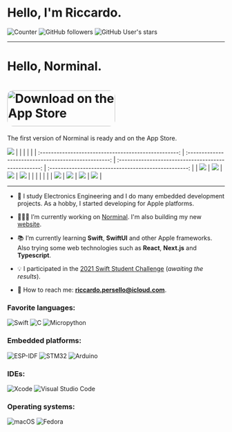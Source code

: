 # Hello, I'm Riccardo.
![Counter](https://shields-io-visitor-counter.herokuapp.com/badge?page=persello.persello&label=Profile%20Views&labelColor=000000&logo=GitHub&logoColor=FFFFFF&color=1D70B8&style=for-the-badge)
![GitHub followers](https://img.shields.io/github/followers/persello?color=1D70B8&labelColor=000000&logo=github&style=for-the-badge)
![GitHub User's stars](https://img.shields.io/github/stars/persello?affiliations=OWNER&color=1D70B8&labelColor=000000&logo=github&style=for-the-badge)

---

# Hello, Norminal.
# <a href="https://apps.apple.com/us/app/norminal/id1540171547?itsct=apps_box_badge&amp;itscg=30200" style="display: inline-block; overflow: hidden; border-top-left-radius: 13px; border-top-right-radius: 13px; border-bottom-right-radius: 13px; border-bottom-left-radius: 13px; width: 250px; height: 83px;"><img src="https://tools.applemediaservices.com/api/badges/download-on-the-app-store/black/en-us?size=250x83&amp;releaseDate=1621814400&h=246ab0e90ce211ebd0361af4b0f3aed8" alt="Download on the App Store" style="border-top-left-radius: 13px; border-top-right-radius: 13px; border-bottom-right-radius: 13px; border-bottom-left-radius: 13px; width: 250px; height: 83px;"></a>

The first version of Norminal is ready and on the App Store.

![](https://github.com/persello/norminal/blob/main/Resources/Screenshots/iPad/App%20Store/01.png)
|                                                      |                                                      |                                                      |                                                      |
| :--------------------------------------------------: | :--------------------------------------------------: | :--------------------------------------------------: | :--------------------------------------------------: |
| ![](https://github.com/persello/norminal/blob/main/Resources/Screenshots/iPhone/App%20Store/11.png) | ![](https://github.com/persello/norminal/blob/main/Resources/Screenshots/iPhone/App%20Store/12.png) | ![](https://github.com/persello/norminal/blob/main/Resources/Screenshots/iPhone/App%20Store/13.png) | ![](https://github.com/persello/norminal/blob/main/Resources/Screenshots/iPhone/App%20Store/14.png) |
|                                                      |                                                      |                                                      |                                                      |
| ![](https://github.com/persello/norminal/blob/main/Resources/Screenshots/iPhone/App%20Store/15.png) | ![](https://github.com/persello/norminal/blob/main/Resources/Screenshots/iPhone/App%20Store/16.png) | ![](https://github.com/persello/norminal/blob/main/Resources/Screenshots/iPhone/App%20Store/17.png) | ![](https://github.com/persello/norminal/blob/main/Resources/Screenshots/iPhone/App%20Store/18.png) |

---

- 🔋 I study Electronics Engineering and I do many embedded development projects. As a hobby, I started developing for Apple platforms.
- 🧑🏻‍💻 I’m currently working on [Norminal](https://github.com/persello/norminal). I'm also building my new [website](https://persello.tk).

- 📚 I’m currently learning **Swift**, **SwiftUI** and other Apple frameworks. Also trying some web technologies such as **React**, **Next.js** and **Typescript**.

- 💡 I participated in the [2021 Swift Student Challenge](https://github.com/persello/ssc21) (*awaiting the results*).

- 📨 How to reach me: **riccardo.persello@icloud.com**.

### Favorite languages:

![Swift](https://img.shields.io/badge/-Swift-FA7343?style=for-the-badge&logo=swift&logoColor=white)
![C](https://img.shields.io/badge/-C-00599C?style=for-the-badge&logo=c&logoColor=white)
![Micropython](https://img.shields.io/badge/-Micropython-3776AB?style=for-the-badge&logo=python&logoColor=white)

### Embedded platforms:

![ESP-IDF](https://img.shields.io/badge/-Espressif%20IDF-E7352C?style=for-the-badge&logo=espressif&logoColor=white)
![STM32](https://img.shields.io/badge/-STM32-03234B?style=for-the-badge&logo=stmicroelectronics&logoColor=white)
![Arduino](https://img.shields.io/badge/-Arduino-00979D?style=for-the-badge&logo=arduino&logoColor=white)

### IDEs:

![Xcode](https://img.shields.io/badge/-Xcode-147EFB?style=for-the-badge&logo=xcode&logoColor=white)
![Visual Studio Code](https://img.shields.io/badge/-VS%20Code-007ACC?style=for-the-badge&logo=visual%20studio%20code&logoColor=white)

### Operating systems:

![macOS](https://img.shields.io/badge/-macOS-000000?style=for-the-badge&logo=macos&logoColor=white)
![Fedora](https://img.shields.io/badge/-fedora-294172?style=for-the-badge&logo=fedora&logoColor=white)
